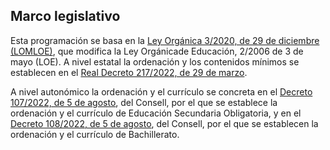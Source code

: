 ## Marco legislativo

Esta programación se basa en la [Ley Orgánica 3/2020, de 29 de diciembre (LOMLOE)][LOMLOE], que modifica la Ley Orgánicade Educación, 2/2006 de 3 de mayo (LOE).
A nivel estatal la ordenación y los contenidos mínimos se establecen en el [Real Decreto 217/2022, de 29 de marzo][LOMLOE_ordenacion].

A nivel autonómico la ordenación y el currículo se concreta en el [Decreto 107/2022, de 5 de agosto][Curriculum_ESO], del Consell, por el que se establece la ordenación y el currículo de Educación Secundaria Obligatoria, y en el [Decreto 108/2022, de 5 de agosto][Curriculum_Bachiller], del Consell, por el que se establecen la ordenación y el currículo de Bachillerato.  

[LOMLOE]: https://www.boe.es/diario_boe/txt.php?id=BOE-A-2020-17264
[LOMLOE_ordenacion]: https://www.boe.es/eli/es/rd/2022/03/29/217/con
[Curriculum_ESO]: https://dogv.gva.es/datos/2022/08/11/pdf/2022_7573.pdf
[Curriculum_Bachiller]: https://dogv.gva.es/datos/2022/08/12/pdf/2022_7578.pdf
